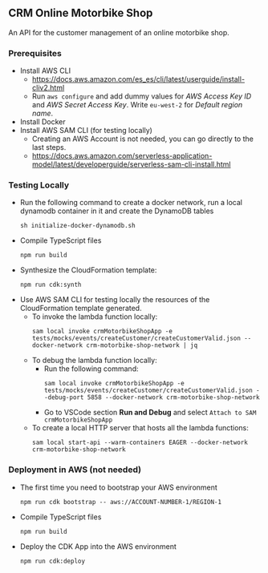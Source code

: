 ## CRM Online Motorbike Shop
An API for the customer management of an online motorbike shop.

### Prerequisites
- Install AWS CLI
  - https://docs.aws.amazon.com/es_es/cli/latest/userguide/install-cliv2.html
  - Run `aws configure` and add dummy values for *AWS Access Key ID* and *AWS Secret Access Key*. Write `eu-west-2` for *Default region name*.
- Install Docker
- Install AWS SAM CLI (for testing locally)
  - Creating an AWS Account is not needed, you can go directly to the last steps.
  - https://docs.aws.amazon.com/serverless-application-model/latest/developerguide/serverless-sam-cli-install.html

### Testing Locally
- Run the following command to create a docker network, run a local dynamodb container in it and create the DynamoDB tables
  ```
  sh initialize-docker-dynamodb.sh
  ```
- Compile TypeScript files
  ```
  npm run build
  ```
- Synthesize the CloudFormation template:
  ```
  npm run cdk:synth
  ```
- Use AWS SAM CLI for testing locally the resources of the CloudFormation template generated.
  - To invoke the lambda function locally:
    ```
    sam local invoke crmMotorbikeShopApp -e tests/mocks/events/createCustomer/createCustomerValid.json --docker-network crm-motorbike-shop-network | jq
    ```
  - To debug the lambda function locally:
    - Run the following command:
      ```
      sam local invoke crmMotorbikeShopApp -e tests/mocks/events/createCustomer/createCustomerValid.json --debug-port 5858 --docker-network crm-motorbike-shop-network
      ```
    - Go to VSCode section __Run and Debug__ and select `Attach to SAM crmMotorbikeShopApp`
  - To create a local HTTP server that hosts all the lambda functions:
    ```
    sam local start-api --warm-containers EAGER --docker-network crm-motorbike-shop-network
    ```

### Deployment in AWS (not needed)
  - The first time you need to bootstrap your AWS environment
    ```
    npm run cdk bootstrap -- aws://ACCOUNT-NUMBER-1/REGION-1
    ```
  - Compile TypeScript files
    ```
    npm run build
    ```
  - Deploy the CDK App into the AWS environment
    ```
    npm run cdk:deploy
    ```